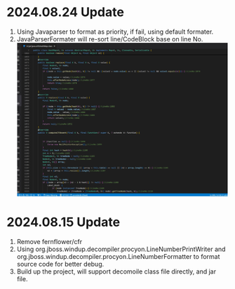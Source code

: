 # 2024.08.24 Update
1. Using Javaparser to format as priority, if fail, using default formater. 
2. JavaParserFormater will re-sort line/CodeBlock base on line No.
![sample](https://raw.githubusercontent.com/bjmsu/vscode-java-decompiler/master/vsix_build/sample.jpg "sample")

# 2024.08.15 Update
1. Remove fernflower/cfr
2. Using org.jboss.windup.decompiler.procyon.LineNumberPrintWriter
     and org.jboss.windup.decompiler.procyon.LineNumberFormatter
   to format source code for better debug.
3. Build up the project, will support decomoile class file directly, and jar file.


